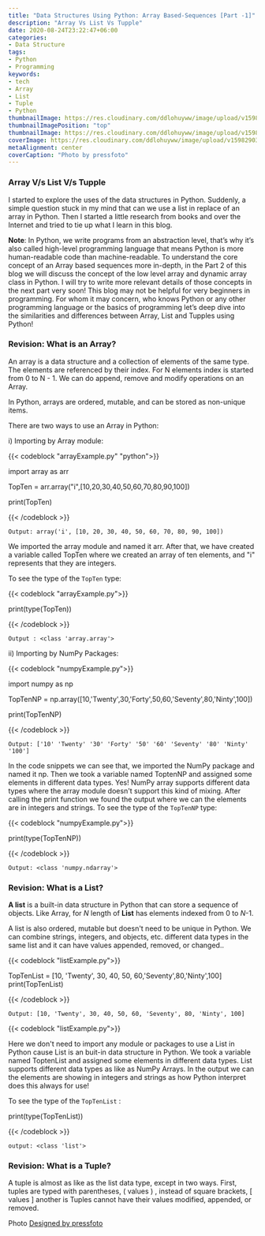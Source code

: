 ```yaml
---
title: "Data Structures Using Python: Array Based-Sequences [Part -1]"
description: "Array Vs List Vs Tupple"
date: 2020-08-24T23:22:47+06:00
categories:
- Data Structure
tags:
- Python
- Programming
keywords:
- tech
- Array
- List
- Tuple
- Python
thumbnailImage: https://res.cloudinary.com/ddlohuyww/image/upload/v1598290385/images/18705_iimcyw.png
thumbnailImagePosition: "top"
thumbnailImage: https://res.cloudinary.com/ddlohuyww/image/upload/v1598290385/images/18705_iimcyw.png
coverImage: https://res.cloudinary.com/ddlohuyww/image/upload/v1598290385/images/18705_iimcyw.png
metaAlignment: center
coverCaption: "Photo by pressfoto"
---
```


<!--more-->

### Array V/s List V/s Tupple 

I started to explore the uses of the data structures in Python. Suddenly, a simple question stuck in my mind that can we use a list in replace of an array in Python. Then I started a little research from books and over the Internet and tried to tie up what I learn in this blog.  

**Note**: In Python, we write programs from an abstraction level, that’s why it’s also called high-level programming language that means Python is more human-readable code than machine-readable. To understand the core concept of an Array based sequences more in-depth, in the Part 2 of this blog we will discuss the concept of the low level array and dynamic array class in Python. I will try to write more relevant details of those concepts in the next part very soon! This blog may not be helpful for very beginners in programming. For whom it may concern, who knows Python or any other programming language or the basics of programming let’s deep dive into the similarities and differences between Array, List and Tupples using Python!

###  Revision: What is an Array?

An array is a data structure and a collection of elements of the same type. The elements are referenced by their index. For N elements index is started from 0 to N - 1. We can do append, remove and modify operations on an Array.

In Python, arrays are ordered, mutable, and can be stored as non-unique items. 

There are two ways to use an Array in Python: 

i) Importing by Array module:

{{< codeblock "arrayExample.py" "python">}}

import array as arr

TopTen = arr.array("i",[10,20,30,40,50,60,70,80,90,100])

print(TopTen) 

{{< /codeblock >}}

```
Output: array('i', [10, 20, 30, 40, 50, 60, 70, 80, 90, 100])
```

We imported the array module and named it arr. After that, we have created a variable called TopTen where we created an array of ten elements, and "i" represents that they are integers. 

To see the type of the `TopTen` type: 

{{< codeblock  "arrayExample.py">}}

print(type(TopTen))

{{< /codeblock >}}

```
Output : <class 'array.array'>
```

ii) Importing by NumPy Packages:

{{< codeblock  "numpyExample.py">}}

import numpy as np

TopTenNP = np.array([10,'Twenty',30,'Forty',50,60,'Seventy',80,'Ninty',100])

print(TopTenNP)

{{< /codeblock >}}

```
Output: ['10' 'Twenty' '30' 'Forty' '50' '60' 'Seventy' '80' 'Ninty' '100']
```

In the code snippets we can see that, we imported the NumPy package and named it np. Then we took a variable named ToptenNP and assigned some elements in different data types. Yes! NumPy array supports different data types where the array module doesn't support this kind of mixing. After calling the print function we found the output where we can the elements are in integers and strings.
To see the type of the `TopTenNP` type: 

{{< codeblock  "numpyExample.py">}}

print(type(TopTenNP))

{{< /codeblock >}}

```
Output: <class 'numpy.ndarray'>
```



### Revision: What is a List?

**A list** is a built-in data structure in Python that can store a sequence of objects. Like Array, for *N* length of **List** has elements indexed from 0 to *N*-1. 

A list is also ordered, mutable but doesn't need to be unique in Python. We can combine strings, integers, and objects, etc. different data types in the same list and it can have values appended, removed, or changed..

{{< codeblock  "listExample.py">}}

TopTenList = [10, 'Twenty', 30, 40, 50, 60,'Seventy',80,'Ninty',100]
print(TopTenList)

{{< /codeblock >}}

```
Output: [10, 'Twenty', 30, 40, 50, 60, 'Seventy', 80, 'Ninty', 100]
```

{{< codeblock  "listExample.py">}}

Here we don't need to import any module or packages to use a List in Python cause List is an buit-in data structure in Python. We took a variable named ToptenList and assigned some elements in different data types.  List supports different data types as like as NumPy Arrays. In the output we can the elements are showing in integers and strings as how Python interpret does this always for use! 

To see the type of the `TopTenList` : 

print(type(TopTenList))

{{< /codeblock >}}

```
output: <class 'list'>
```



### Revision: What is a Tuple?

A tuple is almost as like as the list data type, except in two ways. First, tuples are typed with parentheses, ( values ) , instead of square brackets, [ values ] another is Tuples cannot have their values modified, appended, or removed. 







Photo [Designed by pressfoto](http://www.freepik.com)

